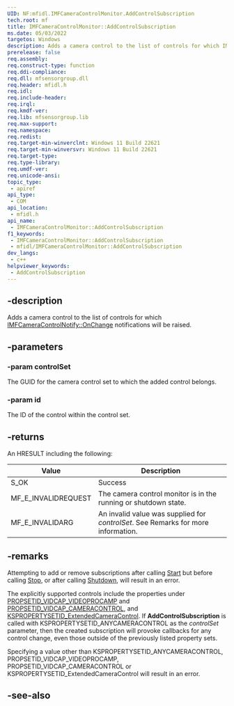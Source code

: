 ```yaml
---
UID: NF:mfidl.IMFCameraControlMonitor.AddControlSubscription
tech.root: mf
title: IMFCameraControlMonitor::AddControlSubscription
ms.date: 05/03/2022
targetos: Windows
description: Adds a camera control to the list of controls for which IMFCameraControlNotify::OnChange notifications will be raised.
prerelease: false
req.assembly: 
req.construct-type: function
req.ddi-compliance: 
req.dll: mfsensorgroup.dll
req.header: mfidl.h
req.idl: 
req.include-header: 
req.irql: 
req.kmdf-ver: 
req.lib: mfsensorgroup.lib
req.max-support: 
req.namespace: 
req.redist: 
req.target-min-winverclnt: Windows 11 Build 22621
req.target-min-winversvr: Windows 11 Build 22621
req.target-type: 
req.type-library: 
req.umdf-ver: 
req.unicode-ansi: 
topic_type:
 - apiref
api_type:
 - COM
api_location:
 - mfidl.h
api_name:
 - IMFCameraControlMonitor::AddControlSubscription
f1_keywords:
 - IMFCameraControlMonitor::AddControlSubscription
 - mfidl/IMFCameraControlMonitor::AddControlSubscription
dev_langs:
 - c++
helpviewer_keywords:
 - AddControlSubscription
---
```


## -description

Adds a camera control to the list of controls for which [IMFCameraControlNotify::OnChange](nf-mfidl-imfcameracontrolnotify-onchange.md) notifications will be raised.

## -parameters

### -param controlSet

The GUID for the camera control set to which the added control belongs.

### -param id

The ID of the control within the control set.

## -returns

An HRESULT including the following:


| Value | Description |
|-------|-------------|
| S_OK  | Success     |
| MF_E_INVALIDREQUEST | The camera control monitor is in the running or shutdown state. |
| MF_E_INVALIDARG | An invalid value was supplied for *controlSet*. See Remarks for more information. |

## -remarks

Attempting to add or remove subscriptions after calling [Start](nf-mfidl-imfcameracontrolmonitor-start.md) but before calling [Stop](nf-mfidl-imfcameracontrolmonitor-stop.md), or after calling [Shutdown](nf-mfidl-imfcameracontrolmonitor-shutdown.md), will result in an error.

The explicitly supported controls include the properties under [PROPSETID_VIDCAP_VIDEOPROCAMP](/windows-hardware/drivers/stream/propsetid-vidcap-videoprocamp) and [PROPSETID_VIDCAP_CAMERACONTROL](/windows-hardware/drivers/stream/propsetid-vidcap-videoprocamp), and [KSPROPERTYSETID_ExtendedCameraControl](/windows-hardware/drivers/stream/kspropertysetid-extendedcameracontrol). If **AddControlSubscription** is called with KSPROPERTYSETID_ANYCAMERACONTROL as the *controlSet* parameter, then the created subscription will provoke callbacks for any control change, even those outside of the previously listed property sets. 

Specifying a value other than KSPROPERTYSETID_ANYCAMERACONTROL, PROPSETID_VIDCAP_VIDEOPROCAMP, 
PROPSETID_VIDCAP_CAMERACONTROL or KSPROPERTYSETID_ExtendedCameraControl will result in an error.


## -see-also

